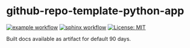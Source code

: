 # github-repo-template-python-app
[![example workflow](https://github.com/MOJOliciousFTW/github-repo-template-python-app/actions/workflows/python-app.yml/badge.svg?branch=main)](https://github.com/MOJOliciousFTW/github-repo-template-python-app/actions/workflows/python-app.yml)
[![sphinx workflow](https://github.com/MOJOliciousFTW/github-repo-template-python-app/actions/workflows/sphinx-build.yml/badge.svg?branch=main)](https://github.com/MOJOliciousFTW/github-repo-template-python-app/actions/workflows/sphinx-build.yml)
[![License: MIT](https://img.shields.io/badge/License-MIT-yellow.svg)](https://github.com/MOJOliciousFTW/github-repo-template-python-app/blob/main/LICENSE)

Built docs available as artifact for default 90 days.

